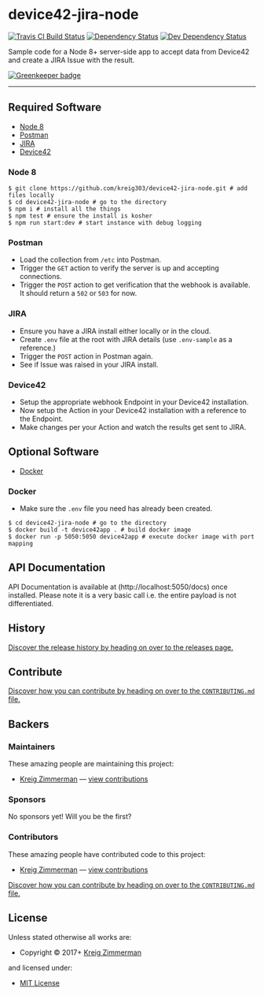 <!-- TITLE/ -->

<h1>device42-jira-node</h1>

<!-- /TITLE -->


<!-- BADGES/ -->

<span class="badge-travisci"><a href="http://travis-ci.org/kreig303/device42-jira-node" title="Check this project's build status on TravisCI"><img src="https://img.shields.io/travis/kreig303/device42-jira-node/master.svg" alt="Travis CI Build Status" /></a></span>
<span class="badge-daviddm"><a href="https://david-dm.org/kreig303/device42-jira-node" title="View the status of this project's dependencies on DavidDM"><img src="https://img.shields.io/david/kreig303/device42-jira-node.svg" alt="Dependency Status" /></a></span>
<span class="badge-daviddmdev"><a href="https://david-dm.org/kreig303/device42-jira-node#info=devDependencies" title="View the status of this project's development dependencies on DavidDM"><img src="https://img.shields.io/david/dev/kreig303/device42-jira-node.svg" alt="Dev Dependency Status" /></a></span>

<!-- /BADGES -->


<!-- DESCRIPTION/ -->

Sample code for a Node 8+ server-side app to accept data from Device42 and create a JIRA Issue with the result.

<!-- /DESCRIPTION -->


[![Greenkeeper badge](https://badges.greenkeeper.io/kreig303/device42-jira-node.svg)](https://greenkeeper.io/)

---

## Required Software

- [Node 8](https://nodejs.org/download/release/latest-v8.x/)
- [Postman](https://www.getpostman.com/)
- [JIRA](https://www.atlassian.com/software/jira)
- [Device42](http://www.device42.com/download/)

### Node 8

```
$ git clone https://github.com/kreig303/device42-jira-node.git # add files locally
$ cd device42-jira-node # go to the directory
$ npm i # install all the things
$ npm test # ensure the install is kosher
$ npm run start:dev # start instance with debug logging
```

### Postman

- Load the collection from `/etc` into Postman.
- Trigger the `GET` action to verify the server is up and accepting connections.
- Trigger the `POST` action to get verification that the webhook is available.  It should return a `502` or `503` for now.

### JIRA

- Ensure you have a JIRA install either locally or in the cloud.
- Create `.env` file at the root with JIRA details (use `.env-sample` as a reference.)
- Trigger the `POST` action in Postman again.
- See if Issue was raised in your JIRA install.

### Device42

- Setup the appropriate webhook Endpoint in your Device42 installation.
- Now setup the Action in your Device42 installation with a reference to the Endpoint.
- Make changes per your Action and watch the results get sent to JIRA.

## Optional Software

- [Docker](https://www.docker.com/get-docker)

### Docker

- Make sure the `.env` file you need has already been created.

```
$ cd device42-jira-node # go to the directory
$ docker build -t device42app . # build docker image
$ docker run -p 5050:5050 device42app # execute docker image with port mapping
```

## API Documentation

API Documentation is available at (http://localhost:5050/docs) once installed.  Please note it is a very basic call i.e. the entire payload is not differentiated.

<!-- HISTORY/ -->

<h2>History</h2>

<a href="https://github.com/kreig303/device42-jira-node/releases">Discover the release history by heading on over to the releases page.</a>

<!-- /HISTORY -->


<!-- CONTRIBUTE/ -->

<h2>Contribute</h2>

<a href="https://github.com/kreig303/device42-jira-node/blob/master/CONTRIBUTING.md#files">Discover how you can contribute by heading on over to the <code>CONTRIBUTING.md</code> file.</a>

<!-- /CONTRIBUTE -->


<!-- BACKERS/ -->

<h2>Backers</h2>

<h3>Maintainers</h3>

These amazing people are maintaining this project:

<ul><li><a href="http://kreig.me">Kreig Zimmerman</a> — <a href="https://github.com/kreig303/device42-jira-node/commits?author=kreig303" title="View the GitHub contributions of Kreig Zimmerman on repository kreig303/device42-jira-node">view contributions</a></li></ul>

<h3>Sponsors</h3>

No sponsors yet! Will you be the first?



<h3>Contributors</h3>

These amazing people have contributed code to this project:

<ul><li><a href="http://kreig.me">Kreig Zimmerman</a> — <a href="https://github.com/kreig303/device42-jira-node/commits?author=kreig303" title="View the GitHub contributions of Kreig Zimmerman on repository kreig303/device42-jira-node">view contributions</a></li></ul>

<a href="https://github.com/kreig303/device42-jira-node/blob/master/CONTRIBUTING.md#files">Discover how you can contribute by heading on over to the <code>CONTRIBUTING.md</code> file.</a>

<!-- /BACKERS -->


<!-- LICENSE/ -->

<h2>License</h2>

Unless stated otherwise all works are:

<ul><li>Copyright &copy; 2017+ <a href="http://kreig.me">Kreig Zimmerman</a></li></ul>

and licensed under:

<ul><li><a href="http://spdx.org/licenses/MIT.html">MIT License</a></li></ul>

<!-- /LICENSE -->
